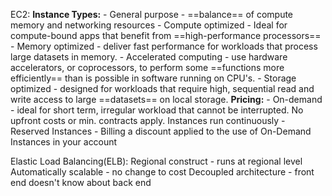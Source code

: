 EC2:
	 **Instance Types:**
	 - General purpose - ==balance== of compute memory and networking resources
	 - Compute optimized - Ideal for compute-bound apps that benefit from ==high-performance processors== 
	 - Memory optimized - deliver fast performance for workloads that process large datasets in memory. 
	 - Accelerated computing - use hardware accelerators, or coprocessors, to perform some ==functions more efficiently== than is possible in software running on CPU's.
	 - Storage optimized - designed for workloads that require high, sequential read and write access to large ==datasets== on local storage.
	**Pricing:**
	 - On-demand - ideal for short term, irregular workload that cannot be interrupted. No upfront costs or min. contracts apply. Instances run continuously
	 - Reserved Instances - Billing a discount applied to the use of On-Demand Instances in your account


Elastic Load Balancing(ELB):
	Regional construct - runs at regional level
	Automatically scalable - no change to cost
	Decoupled architecture - front end doesn't know about back end 